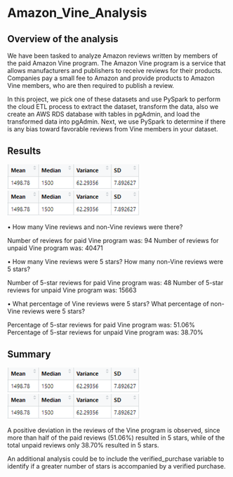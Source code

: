 # Amazon_Vine_Analysis

## Overview of the analysis
We have been tasked to analyze Amazon reviews written by members of the paid Amazon Vine program. The Amazon Vine program is a service that allows manufacturers and publishers to receive reviews for their products. Companies pay a small fee to Amazon and provide products to Amazon Vine members, who are then required to publish a review.

In this project, we pick one of these datasets and use PySpark to perform the cloud ETL process to extract the dataset, transform the data, also we create an AWS RDS database with tables in pgAdmin, and load the transformed data into pgAdmin. Next, we use PySpark to determine if there is any bias toward favorable reviews from Vine members in your dataset.

## Results

<img src="https://github.com/Jponce25/MechaCar_Statistical_Analysis/blob/ce5f562e0c5a07738525265365ed72af68a1f93c/Images/2.png" width="300">
<img src="https://github.com/Jponce25/MechaCar_Statistical_Analysis/blob/ce5f562e0c5a07738525265365ed72af68a1f93c/Images/2.png" width="300">

• How many Vine reviews and non-Vine reviews were there?

Number of reviews for paid Vine program was: 94
Number of reviews for unpaid Vine program was: 40471

• How many Vine reviews were 5 stars? How many non-Vine reviews were 5 stars?

Number of 5-star reviews for paid Vine program was: 48
Number of 5-star reviews for unpaid Vine program was: 15663

• What percentage of Vine reviews were 5 stars? What percentage of non-Vine reviews were 5 stars?

Percentage of 5-star reviews for paid Vine program was: 51.06%
Percentage of 5-star reviews for unpaid Vine program was: 38.70%

## Summary

<img src="https://github.com/Jponce25/MechaCar_Statistical_Analysis/blob/ce5f562e0c5a07738525265365ed72af68a1f93c/Images/2.png" width="300">
<img src="https://github.com/Jponce25/MechaCar_Statistical_Analysis/blob/ce5f562e0c5a07738525265365ed72af68a1f93c/Images/2.png" width="300">

A positive deviation in the reviews of the Vine program is observed, since more than half of the paid reviews (51.06%) resulted in 5 stars, while of the total unpaid reviews only 38.70% resulted in 5 stars.

An additional analysis could be to include the verified_purchase variable to identify if a greater number of stars is accompanied by a verified purchase.

 